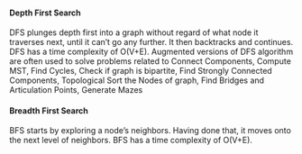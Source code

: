 #### Depth First Search

DFS plunges depth first into a graph without regard of what node it traverses next, until it can’t go any further. It then backtracks and continues. DFS has a time complexity of O(V+E). Augmented versions of DFS algorithm are often used to solve problems related to Connect Components, Compute MST, Find Cycles, Check if graph is bipartite, Find Strongly Connected Components, Topological Sort the Nodes of graph, Find Bridges and Articulation Points, Generate Mazes

#### Breadth First Search

BFS starts by exploring a node’s neighbors. Having done that, it moves onto the next level of neighbors. BFS has a time complexity of  O(V+E).
